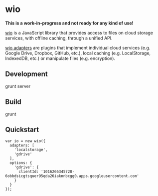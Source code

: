wio
===

**This is a work-in-progress and not ready for any kind of use!**

[wio]() is a JavaScript library that provides access to files on cloud storage services, with offline caching, through a unified API.

[wio adapters]() are plugins that implement individual cloud services (e.g. Google Drive, Dropbox, GitHub, etc.), local caching (e.g. LocalStorage, IndexedDB, etc.) or manipulate files (e.g. encryption).

## Development

  grunt server

## Build

  grunt

## Quickstart


```
var io = new wio({
  adapters: [
    'localstorage',
    'gdrive'
  ],
  options: {
    'gdrive': {
      clientId: '1016266345728-6obbdsicgtsquer95qda26iaknnbcgg0.apps.googleusercontent.com'
    }
  }
});


```
